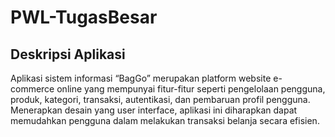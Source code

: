# PWL-TugasBesar

## Deskripsi Aplikasi

Aplikasi sistem informasi “BagGo” merupakan platform website e-commerce online yang mempunyai fitur-fitur seperti pengelolaan pengguna, produk, kategori, transaksi, autentikasi, dan pembaruan profil pengguna. Menerapkan desain yang user interface, aplikasi ini diharapkan dapat memudahkan pengguna dalam melakukan transaksi belanja secara efisien.
